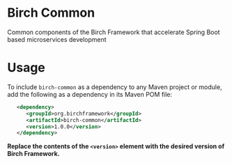 # Birch Common
Common components of the Birch Framework that accelerate Spring Boot based microservices development

# Usage
To include `birch-common` as a dependency to any Maven project or module, add the following as a dependency in its Maven POM file:
```xml
   <dependency>
      <groupId>org.birchframework</groupId>
      <artifactId>birch-common</artifactId>
      <version>1.0.0</version>
   </dependency>
```
**Replace the contents of the `<version>` element with the desired version of Birch Framework.**
